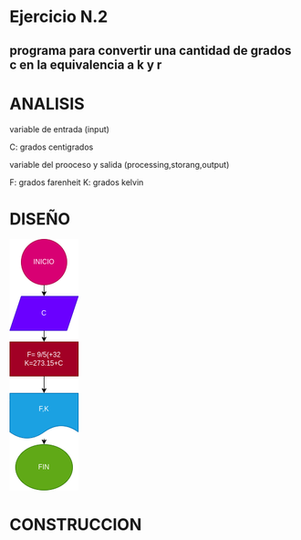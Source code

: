 # Ejercicio N.2

## programa para convertir una cantidad de grados c en  la equivalencia a k y r

# ANALISIS

variable de entrada (input)

C: grados centigrados 

variable del prooceso y salida (processing,storang,output)

F: grados farenheit
K: grados kelvin 

# DISEÑO

![diagrama de flujo](diagrama.png "diagrama de flujo")

# CONSTRUCCION



